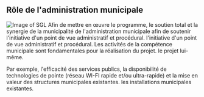 ## Rôle de l'administration municipale

![Image of SGL](/masonry/DSCN7025.jpg)
Afin de mettre en œuvre le programme, le soutien total et la synergie de la municipalité
de l'administration municipale afin de soutenir l'initiative d'un point de vue administratif et procédural.
l'initiative d'un point de vue administratif et procédural.
Les activités de la compétence municipale sont fondamentales pour la réalisation du projet.
le projet lui-même. 

Par exemple, l'efficacité des services publics, la disponibilité de technologies de pointe
(réseau WI-FI rapide et/ou ultra-rapide) et la mise en valeur des structures municipales existantes.
les installations municipales existantes.

